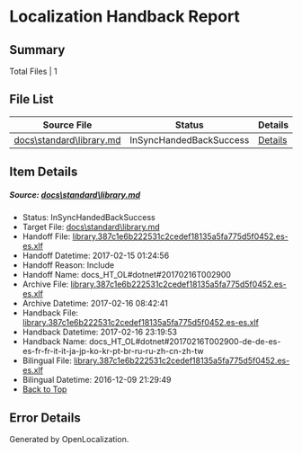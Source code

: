 # <a name='report-top'></a> Localization Handback Report

## Summary
 Total Files | 1

## File List
 Source File | Status | Details 
 ----------- | ------ | ------- 
 [docs\standard\library.md](https://github.com/dotnet/docs/blob/eb98c703946d8be0757288ae9e00aab87b32e407/docs/standard/library.md) | InSyncHandedBackSuccess | [Details](#939c6dd0621e3b1121aca52915b04bf51af1d1ef3461)

## Item Details
##### <a name='939c6dd0621e3b1121aca52915b04bf51af1d1ef3461'></a> Source: [docs\standard\library.md](https://github.com/dotnet/docs/blob/eb98c703946d8be0757288ae9e00aab87b32e407/docs/standard/library.md)
* Status: InSyncHandedBackSuccess
* Target File: [docs\standard\library.md](https://github.com/dotnet/docs.es-es/blob/718c3e25f16e98632c4757994a69f872ff236b1b/docs/standard/library.md)
* Handoff File: [library.387c1e6b222531c2cedef18135a5fa775d5f0452.es-es.xlf](https://github.com/dotnet/docs.handoff/blob/29d1a0ff133bfd1cc509b9100909488540711e88/ol-handoff/dotnet/docs.es-es/master/dotnet-core/library.387c1e6b222531c2cedef18135a5fa775d5f0452.es-es.xlf)
* Handoff Datetime: 2017-02-15 01:24:56
* Handoff Reason: Include
* Handoff Name: docs_HT_OL#dotnet#20170216T002900
* Archive File: [library.387c1e6b222531c2cedef18135a5fa775d5f0452.es-es.xlf](https://github.com/dotnet/docs.handoff/blob/c9c22c2fa8171738af4d7ed0bfc71e03101c5388/ol-archive/dotnet/docs.es-es/master/dotnet-core/library.387c1e6b222531c2cedef18135a5fa775d5f0452.es-es.xlf)
* Archive Datetime: 2017-02-16 08:42:41
* Handback File: [library.387c1e6b222531c2cedef18135a5fa775d5f0452.es-es.xlf](https://github.com/dotnet/docs.handback/blob/74afc81f677fbe16469427db38db3692ed739b3c/ol-handback/dotnet/docs.es-es/master/dotnet-core/library.387c1e6b222531c2cedef18135a5fa775d5f0452.es-es.xlf)
* Handback Datetime: 2017-02-16 23:19:53
* Handback Name: docs_HT_OL#dotnet#20170216T002900-de-de-es-es-fr-fr-it-it-ja-jp-ko-kr-pt-br-ru-ru-zh-cn-zh-tw
* Bilingual File: [library.387c1e6b222531c2cedef18135a5fa775d5f0452.es-es.xlf](https://github.com/dotnet/docs.handback/blob/7752df8123c5e303aaa348acddeb5f9df37a4b6a/ol-handback/dotnet/docs.es-es/master/ht-p2/library.387c1e6b222531c2cedef18135a5fa775d5f0452.es-es.xlf)
* Bilingual Datetime: 2016-12-09 21:29:49
* [Back to Top](#report-top)


## Error Details

Generated by OpenLocalization.
